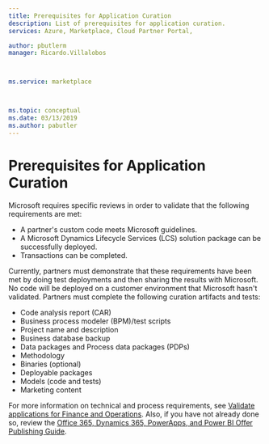 ```yaml
---
title: Prerequisites for Application Curation 
description: List of prerequisites for application curation.
services: Azure, Marketplace, Cloud Partner Portal, 

author: pbutlerm
manager: Ricardo.Villalobos  



ms.service: marketplace



ms.topic: conceptual
ms.date: 03/13/2019
ms.author: pabutler
---
```


# Prerequisites for Application Curation

Microsoft requires specific reviews in order to validate that the
following requirements are met:

- A partner\'s custom code meets Microsoft guidelines.
- A Microsoft Dynamics Lifecycle Services (LCS) solution package can be successfully deployed.
- Transactions can be completed.

Currently, partners must demonstrate that these requirements have been met by doing test deployments and then sharing the results with
Microsoft. No code will be deployed on a customer environment that Microsoft hasn\'t validated. Partners must complete the following
curation artifacts and tests:

- Code analysis report (CAR)
- Business process modeler (BPM)/test scripts
- Project name and description
- Business database backup
- Data packages and Process data packages (PDPs)
- Methodology
- Binaries (optional)
- Deployable packages
- Models (code and tests)
- Marketing content

For more information on technical and process requirements, see [Validate applications for Finance and Operations](https://docs.microsoft.com/dynamics365/operations/dev-itpro/lcs-solutions/app-validation-lcs-solutions).  Also, if you have not already done so, review the [Office 365, Dynamics 365, PowerApps, and Power BI Offer Publishing Guide](../appsource-offer-publishing-guide.md).

